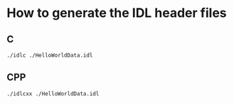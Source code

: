 # How to generate the IDL header files
## C
```bash
./idlc ./HelloWorldData.idl
```

## CPP
```bash
./idlcxx ./HelloWorldData.idl
```